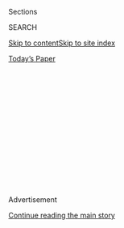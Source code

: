 <div id="app">

<div>

<div>

<div>

<div class="NYTAppHideMasthead css-1q2w90k e1suatyy0">

<div class="section css-ui9rw0 e1suatyy2">

<div class="css-eph4ug er09x8g0">

<div class="css-6n7j50">

</div>

<span class="css-1dv1kvn">Sections</span>

<div class="css-10488qs">

<span class="css-1dv1kvn">SEARCH</span>

</div>

[Skip to content](#site-content)[Skip to site
index](#site-index)

</div>

<div class="css-10698na e1huz5gh0">

</div>

</div>

<div id="masthead-bar-one" class="section hasLinks css-15hmgas e1csuq9d3">

<div class="css-uqyvli e1csuq9d0">

</div>

<div class="css-1uqjmks e1csuq9d1">

</div>

<div class="css-9e9ivx">

[](https://myaccount.nytimes3xbfgragh.onion/auth/login?response_type=cookie&client_id=vi)

</div>

<div class="css-1bvtpon e1csuq9d2">

[Today’s
Paper](https://www.nytimes3xbfgragh.onion/section/todayspaper)

</div>

</div>

</div>

</div>

<div data-aria-hidden="false">

<div id="site-content" data-role="main">

<div>

<div class="css-1aor85t" style="opacity:0.000000001;z-index:-1;visibility:hidden">

<div class="css-1hqnpie">

<div class="css-epjblv">

<span class="css-17xtcya">[Opinion](/section/opinion)</span><span class="css-x15j1o">|</span><span class="css-fwqvlz">How
to Parent Like a
Bolshevik</span>

</div>

<div class="css-k008qs">

<div class="css-1iwv8en">

<span class="css-18z7m18"></span>

<div>

</div>

</div>

<span class="css-1n6z4y">https://nyti.ms/2yXHHm2</span>

<div class="css-1705lsu">

<div class="css-4xjgmj">

<div class="css-4skfbu" data-role="toolbar" data-aria-label="Social Media Share buttons, Save button, and Comments Panel with current comment count" data-testid="share-tools">

  - 
  - 
  - 
  - 
    
    <div class="css-6n7j50">
    
    </div>

  - 
  - 

</div>

</div>

</div>

</div>

</div>

</div>

<div id="NYT_TOP_BANNER_REGION" class="css-13pd83m">

</div>

<div id="top-wrapper" class="css-1sy8kpn">

<div id="top-slug" class="css-l9onyx">

Advertisement

</div>

[Continue reading the main
story](#after-top)

<div class="ad top-wrapper" style="text-align:center;height:100%;display:block;min-height:250px">

<div id="top" class="place-ad" data-position="top" data-size-key="top">

</div>

</div>

<div id="after-top">

</div>

</div>

<div id="sponsor-wrapper" class="css-1hyfx7x">

<div id="sponsor-slug" class="css-19vbshk">

Supported by

</div>

[Continue reading the main
story](#after-sponsor)

<div id="sponsor" class="ad sponsor-wrapper" style="text-align:center;height:100%;display:block">

</div>

<div id="after-sponsor">

</div>

</div>

<div class="css-v5btjw etb61u70">

<div class="css-v05ibm etb61u71">

[Opinion](/section/opinion)

</div>

</div>

[Red Century](/column/red-century "Red Century")

<div class="css-1vkm6nb ehdk2mb0">

# How to Parent Like a Bolshevik

</div>

<div class="css-xt80pu e12qa4dv0">

<div class="css-18e8msd">

<div class="css-vp77d3 epjyd6m0">

<div class="css-1baulvz">

By <span class="css-1baulvz last-byline" itemprop="name">Yuri
Slezkine</span>

</div>

</div>

  - Oct. 30,
    2017

  - 
    
    <div class="css-4xjgmj">
    
    <div class="css-d8bdto" data-role="toolbar" data-aria-label="Social Media Share buttons, Save button, and Comments Panel with current comment count" data-testid="share-tools">
    
      - 
      - 
      - 
      - 
        
        <div class="css-6n7j50">
        
        </div>
    
      - 
      - 
    
    </div>
    
    </div>

</div>

</div>

<div class="css-79elbk" data-testid="photoviewer-wrapper">

<div class="css-z3e15g" data-testid="photoviewer-wrapper-hidden">

</div>

<div class="css-1a48zt4 ehw59r15" data-testid="photoviewer-children">

![<span class="css-16f3y1r e13ogyst0" data-aria-hidden="true">Young
actors in “The Blue Bird” in
1911.</span><span class="css-cnj6d5 e1z0qqy90" itemprop="copyrightHolder"><span class="css-1ly73wi e1tej78p0">Credit...</span><span><span>Hulton
Archive/Getty
Images</span></span></span>](https://static01.graylady3jvrrxbe.onion/images/2017/10/30/opinion/30slezkineWeb/30slezkineWeb-articleLarge.jpg?quality=75&auto=webp&disable=upscale)

</div>

</div>

<div class="section meteredContent css-1r7ky0e" name="articleBody" itemprop="articleBody">

<div class="css-1fanzo5 StoryBodyCompanionColumn">

<div class="css-53u6y8">

The original Bolsheviks expected Communism in their lifetime. When that
began to appear unlikely, they moved the deadline to the lifetime of
their children.

“Fire cannot be contained,” Nina Avgustovna Didrikil, an employee at the
Lenin Institute, wrote in her diary in 1920. “It will burst forth, and I
am certain that if it does not burst forth within me, it will do so
through my children, who will make me immortal.”

The path to the parents’ immortality was the children’s happiness. “You
are happy, and you will be even happier when you realize just how happy
you are,” wrote Didrikil in 1933 to one of her daughters on her 17th
birthday. “You are the youngest and strongest, and the whole life of
your society is young and strong. My wish for you, in your 17th spring,
is that you continue to move closer and closer, in all your interests,
feelings, and thoughts, to the camp of the youngest and strongest: to
Marx, Engels, Lenin and all the true Bolsheviks.”

The most celebrated interpretation of children’s happiness in the Soviet
Union was Constantin Stanislavsky’s production of Maurice Maeterlinck’s
play “The Blue Bird*,”* which had its premiere in 1908 and survived the
revolution to become a required rite of passage for the children of the
original Bolsheviks (and eventually the longest-running theater
production of all time).

</div>

</div>

<div class="css-1fanzo5 StoryBodyCompanionColumn">

<div class="css-53u6y8">

In the play, a little girl named Mytyl and her brother Tyltyl find the
bird of happiness and release it into the world. In her diary, Didrikil
described the Soviet Union as “that miracle-producing magic garden of
Communism, from which blue birds fly to every corner of the world,
spreading the news of Communist happiness.”

The key to finding the blue bird of happiness was education, and the
sacred center of Soviet education was Alexander Pushkin. “We spoke of
Pushkin as if he were alive,” wrote Lydia Libedinskaia, who attended the
Moscow Exemplаry School in the 1930s. “We kept asking each other if
Pushkin would like our metro, our new bridges that spanned the Moskva,
the neon lights on Gorky Street.”

After ushering in the New Year of 1937, the 16-year-old Libedinskaia and
her friends went to the Pushkin Monument in the center of Moscow.
According to her memoirs, they gathered around Pushkin’s statue and took
turns “reading his poems to him — one after another, on and on.”

> Suddenly, in the frosty silence of that New Year’s Eve, a boy’s voice,
> trembling with excitement, rang out:
> 
> While freedom kindles us, my friend,
> 
> While honor calls us and we hear it,
> 
> Come, to our country let us tend
> 
> The noble promptings of the spirit.
> 
> It sounded like a vow. That is how, in solemn silence, warriors take
> their oaths. Happy are those who had such moments in their youth ...
> 
> The snow kept falling, melting on our flushed faces and silvering our
> hair. Our hearts were overflowing with love for Pushkin, poetry,
> Moscow, and our country. We yearned for great deeds and vowed silently
> to accomplish them. My generation\! The children of the 1920s, the men
> and women of a happy and tragic age\! You grew up as equal
> participants in the building of the Soviet Union, you were proud of
> your fathers, who had carried out an unheard-of revolution, you
> dreamed of becoming their worthy successors ...

Many of these boys and girls would be killed during World War II, better
known in the Soviet Union as the Great Patriotic War. Some would be
arrested and sent into exile. Some, like Libedinskaia, would go on to
welcome Khrushchev’s thaw and then Gorbachev’s Perestroika. Most would
continue to be proud of their fathers. None would consider themselves
their spiritual successors.

Bolshevism — and Marxism in general — had a remarkably flat conception
of human nature: A revolution in property relations was the only
necessary condition for a revolution in human hearts. The dictatorship
of the proletariat would automatically result in the withering away of
whatever got in the way of Communism, from the state to the family.
Accordingly, the Bolsheviks never worried much about the family, never
policed the home, and never connected the domestic rites of passage —
childbirth, marriage and death — to their sociology and political
economy.

No one knew what a good Communist home was supposed to look like, and no
one came to check whether Nina Avgustovna Didrikil and her husband, the
commander of the assault on the Winter Palace and later president of Red
Sports International, Nikolai Ilyich Podvoisky, were reading Marx,
Engels and Lenin to their children. They were not, and they were not
expected to. They were reading Goethe, Heine and Tolstoy instead.

</div>

</div>

<div class="css-1fanzo5 StoryBodyCompanionColumn">

<div class="css-53u6y8">

Most millenarian sects that survive the death of the first generation of
believers are those that preserve the hope of salvation by maintaining a
strict separation — physical, ritual and intellectual — from the outside
world. The Bolsheviks, secure in their economic determinism, assumed
that the outside world would join them as a matter of course, and
embraced non-Communist art and literature as both prologue and
accompaniment to their own. Even at the height of fear and suspicion,
when anyone connected to the outside world might be subject to
sacrificial murder, Soviet readers were expected to learn from Dante,
Shakespeare and Cervantes.

The children of the Bolshevik millenarians never read Marx, Engels or
Lenin at home, and, after the educational system was rebuilt around
Pushkin, Soviet children stopped reading them in school, too. At home,
the children of the Bolsheviks read what they called the “treasures of
world literature,” with an emphasis on the Golden Ages analogous to
their own (the Renaissance, Romanticism and the realist novel,
especially Balzac, Dickens and Tolstoy).

What most of these books had in common was their anti-millenarian
humanism. Some particular favorites, including “A Tale of Two Cities”
and Anatole France’s “The Gods Are Athirst,” were expressly
anti-revolutionary; most did the opposite of what the Bolsheviks
preached by embracing the folly and pathos of human existence. The point
of the golden ages, as opposed to the silver ones and any number of
modernisms, is the affirmation of “really existing” humanity.

The books proclaimed as models at the First Congress of Soviet Writers
in 1934 and imbibed religiously by the children of the original
Bolsheviks were profoundly anti-Bolshevik, none more so than the one
routinely described as the best of them all: Tolstoy’s “War and Peace.”
All rules, plans, grand theories and historical explanations were
vanity, stupidity or deception. Natasha Rostova, Tolstoy’s protagonist,
“did not deign to be intelligent.” The meaning of life was in living
it.

Something else all those books had in common was that they were
“historical” in the sense of being self-consciously concerned with the
passing of time and with the past as a foreign country. The children of
the Revolution did not only live in the past — they loved it for being
the past and, like most readers and writers of historical fiction,
tended to focus on lost causes: Scott’s Scots, Boussenard’s Boers,
Cooper’s Mohicans, Sienkiewicz’s Poles, Mayne Reid’s Seminoles,
Mérimée’s Corsicans, Pushkin’s Pugachev, Gogol’s Taras Bulba,
Stendhal’s Napoleon and everything Dumas’s Musketeers pledged to
preserve, from Her Majesty’s honor to the head of Charles I.

Even the great socialist classics, Raffaello Giovagnoli’s “Spartacus”
and Ethel Voynich’s “The Gadfly,” were about Romantic self-sacrifice.
And, of course, no one doubted that the greatest of them all was the one
that focused on the most hopeless of lost causes: the pursuit of
historical causality. Tolstoy did not deign to be intelligent.

</div>

</div>

<div class="css-1fanzo5 StoryBodyCompanionColumn">

<div class="css-53u6y8">

Revolutions do not devour their children; revolutions, like all
millenarian experiments, are devoured by the children of the
revolutionaries. The Bolsheviks, who did not fear the past and who
employed God-fearing peasant nannies to bring up their children, were
particularly proficient in creating their own gravediggers.

The parents had their faith; the children had their tastes and
knowledge. The parents had comrades (fellow saints who shared their
faith); the children had friends (pseudo-kin who shared their tastes and
knowledge). The parents started out as sectarians and ended up as
priestly rulers or sacred scapegoats; the children started out as poets
and ended up as professionals and intellectuals. The parents considered
their sectarianism the realization of humanism — until their
interrogators forced them to choose, and to die, one way or the other.
The children never knew anything but humanism and never understood their
parents’ final dilemma.

As Tyltyl and Mytyl discovered at the end of “The Blue Bird” (and at the
beginning of their self-aware lives), the truth they were seeking had
been with them all along: They were that truth.

</div>

</div>

</div>

<div>

</div>

<div>

</div>

<div>

</div>

<div>

<div id="bottom-wrapper" class="css-1ede5it">

<div id="bottom-slug" class="css-l9onyx">

Advertisement

</div>

[Continue reading the main
story](#after-bottom)

<div id="bottom" class="ad bottom-wrapper" style="text-align:center;height:100%;display:block;min-height:90px">

</div>

<div id="after-bottom">

</div>

</div>

</div>

</div>

</div>

## Site Index

<div>

</div>

## Site Information Navigation

  - [© <span>2020</span> <span>The New York Times
    Company</span>](https://help.nytimes3xbfgragh.onion/hc/en-us/articles/115014792127-Copyright-notice)

<!-- end list -->

  - [NYTCo](https://www.nytco.com/)
  - [Contact
    Us](https://help.nytimes3xbfgragh.onion/hc/en-us/articles/115015385887-Contact-Us)
  - [Work with us](https://www.nytco.com/careers/)
  - [Advertise](https://nytmediakit.com/)
  - [T Brand Studio](http://www.tbrandstudio.com/)
  - [Your Ad
    Choices](https://www.nytimes3xbfgragh.onion/privacy/cookie-policy#how-do-i-manage-trackers)
  - [Privacy](https://www.nytimes3xbfgragh.onion/privacy)
  - [Terms of
    Service](https://help.nytimes3xbfgragh.onion/hc/en-us/articles/115014893428-Terms-of-service)
  - [Terms of
    Sale](https://help.nytimes3xbfgragh.onion/hc/en-us/articles/115014893968-Terms-of-sale)
  - [Site
    Map](https://spiderbites.nytimes3xbfgragh.onion)
  - [Help](https://help.nytimes3xbfgragh.onion/hc/en-us)
  - [Subscriptions](https://www.nytimes3xbfgragh.onion/subscription?campaignId=37WXW)

</div>

</div>

</div>

</div>
